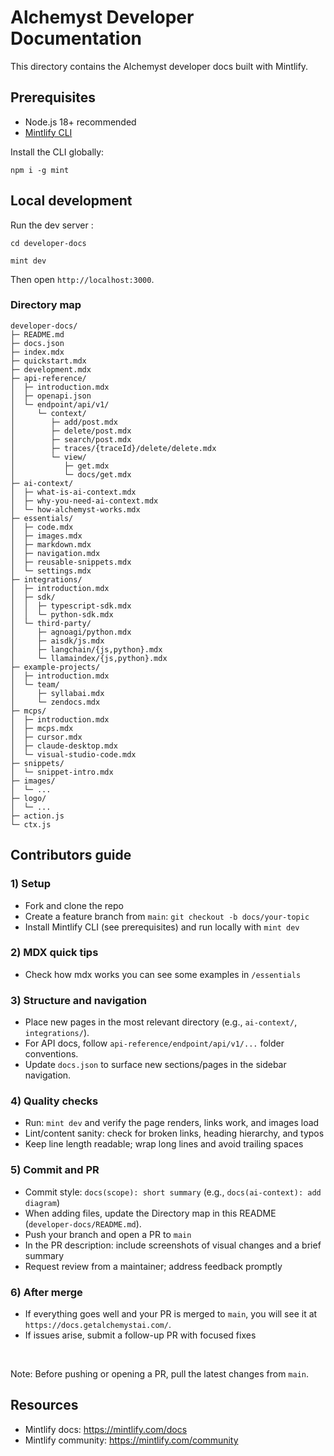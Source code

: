 # Alchemyst Developer Documentation

This directory contains the Alchemyst developer docs built with Mintlify.

## Prerequisites

- Node.js 18+ recommended
- [Mintlify CLI](https://www.npmjs.com/package/mint)

Install the CLI globally:

```
npm i -g mint
```

## Local development

Run the dev server :

```
cd developer-docs
```

```
mint dev
```

Then open `http://localhost:3000`.

### Directory map

```
developer-docs/
├─ README.md
├─ docs.json
├─ index.mdx
├─ quickstart.mdx
├─ development.mdx
├─ api-reference/
│  ├─ introduction.mdx
│  ├─ openapi.json
│  └─ endpoint/api/v1/
│     └─ context/
│        ├─ add/post.mdx
│        ├─ delete/post.mdx
│        ├─ search/post.mdx
│        ├─ traces/{traceId}/delete/delete.mdx
│        └─ view/
│           ├─ get.mdx
│           └─ docs/get.mdx
├─ ai-context/
│  ├─ what-is-ai-context.mdx
│  ├─ why-you-need-ai-context.mdx
│  └─ how-alchemyst-works.mdx
├─ essentials/
│  ├─ code.mdx
│  ├─ images.mdx
│  ├─ markdown.mdx
│  ├─ navigation.mdx
│  ├─ reusable-snippets.mdx
│  └─ settings.mdx
├─ integrations/
│  ├─ introduction.mdx
│  ├─ sdk/
│  │  ├─ typescript-sdk.mdx
│  │  └─ python-sdk.mdx
│  └─ third-party/
│     ├─ agnoagi/python.mdx
│     ├─ aisdk/js.mdx
│     ├─ langchain/{js,python}.mdx
│     └─ llamaindex/{js,python}.mdx
├─ example-projects/
│  ├─ introduction.mdx
│  └─ team/
│     ├─ syllabai.mdx
│     └─ zendocs.mdx
├─ mcps/
│  ├─ introduction.mdx
│  ├─ mcps.mdx
│  ├─ cursor.mdx
│  ├─ claude-desktop.mdx
│  └─ visual-studio-code.mdx
├─ snippets/
│  └─ snippet-intro.mdx
├─ images/
│  └─ ...
├─ logo/
│  └─ ...
├─ action.js
└─ ctx.js
```

## Contributors guide

### 1) Setup

- Fork and clone the repo
- Create a feature branch from `main`: `git checkout -b docs/your-topic`
- Install Mintlify CLI (see prerequisites) and run locally with `mint dev`

### 2) MDX quick tips

- Check how mdx works you can see some examples in `/essentials`

### 3) Structure and navigation

- Place new pages in the most relevant directory (e.g., `ai-context/`, `integrations/`).
- For API docs, follow `api-reference/endpoint/api/v1/...` folder conventions.
- Update `docs.json` to surface new sections/pages in the sidebar navigation.

### 4) Quality checks

- Run: `mint dev` and verify the page renders, links work, and images load
- Lint/content sanity: check for broken links, heading hierarchy, and typos
- Keep line length readable; wrap long lines and avoid trailing spaces

### 5) Commit and PR

- Commit style: `docs(scope): short summary` (e.g., `docs(ai-context): add diagram`)
- When adding files, update the Directory map in this README (`developer-docs/README.md`).
- Push your branch and open a PR to `main`
- In the PR description: include screenshots of visual changes and a brief summary
- Request review from a maintainer; address feedback promptly

### 6) After merge

- If everything goes well and your PR is merged to `main`, you will see it at `https://docs.getalchemystai.com/`.
- If issues arise, submit a follow-up PR with focused fixes

<br />

 Note: Before pushing or opening a PR, pull the latest changes from `main`.

## Resources

- Mintlify docs: https://mintlify.com/docs
- Mintlify community: https://mintlify.com/community
